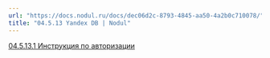 ```yaml
---
url: "https://docs.nodul.ru/docs/dec06d2c-8793-4845-aa50-4a2b0c710078/"
title: "04.5.13 Yandex DB | Nodul"
---
```


[04.5.13.1 Инструкция по авторизации](https://docs.nodul.ru/docs/69660c77-8b1e-43d7-a3ed-e7e328be41b6)